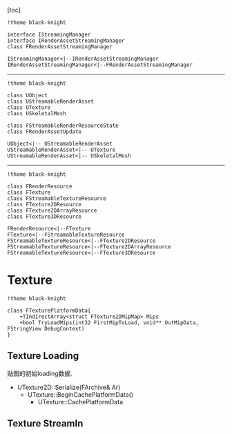 [toc]
```puml
!theme black-knight

interface IStreamingManager
interface IRenderAssetStreamingManager
class FRenderAssetStreamingManager

IStreamingManager<|--IRenderAssetStreamingManager
IRenderAssetStreamingManager<|--FRenderAssetStreamingManager

```
---
```puml
!theme black-knight

class UObject
class UStreamableRenderAsset
class UTexture
class USkeletalMesh

class FStreamableRenderResourceState
class FRenderAssetUpdate

UObject<|-- UStreamableRenderAsset
UStreamableRenderAsset<|-- UTexture
UStreamableRenderAsset<|-- USkeletalMesh

```
---
```puml
!theme black-knight

class FRenderResource
class FTexture
class FStreamableTextureResource
class FTexture2DResource
class FTexture2DArrayResource
class FTexture3DResource

FRenderResource<|--FTexture
FTexture<|--FStreamableTextureResource
FStreamableTextureResource<|--FTexture2DResource
FStreamableTextureResource<|--FTexture2DArrayResource
FStreamableTextureResource<|--FTexture3DResource

```

# Texture
```puml
!theme black-knight

class FTexturePlatformData{
    +TIndirectArray<struct FTexture2DMipMap> Mips
    +bool TryLoadMips(int32 FirstMipToLoad, void** OutMipData, FStringView DebugContext)
}
```
## Texture Loading
贴图的初始loading数据.
- UTexture2D::Serialize(FArchive& Ar)
    - UTexture::BeginCachePlatformData()
        - UTexture::CachePlatformData

## Texture StreamIn